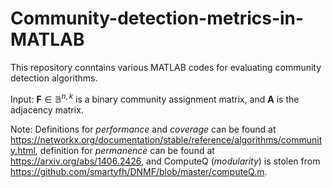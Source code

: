 # Community-detection-metrics-in-MATLAB
This repository conntains various MATLAB codes for evaluating community detection algorithms.

Input: $\mathbf{F}\in\mathbb{B}^{n,k}$ is a binary community assignment matrix, and $\mathbf{A}$ is the adjacency matrix.

Note: Definitions for _performance_ and _coverage_ can be found at https://networkx.org/documentation/stable/reference/algorithms/community.html, definition for _permanence_ can be found at https://arxiv.org/abs/1406.2426, and ComputeQ (_modularity_) is stolen from https://github.com/smartyfh/DNMF/blob/master/computeQ.m.
